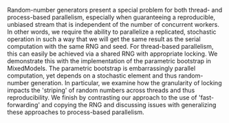 Random-number generators present a special problem for both thread- and process-based parallelism, especially when guaranteeing a reproducible, unbiased stream that is independent of the number of concurrent workers. In other words, we require the ability to parallelize a replicated, stochastic operation in such a way that we will get the same result as the serial computation with the same RNG and seed. For thread-based parallelism, this can easily be achieved via a shared RNG with appropriate locking.  We demonstrate this with the implementation of the parametric bootstrap in MixedModels. The parametric bootstrap is embarrassingly parallel computation, yet depends on a stochastic element and thus random-number generation.  In particular, we examine how the granularity of locking impacts the 'striping' of random numbers across threads and thus reproducibility. We finish by contrasting our approach to the use of 'fast-forwarding' and copying the RNG and discussing issues with generalizing these approaches to process-based parallelism.
